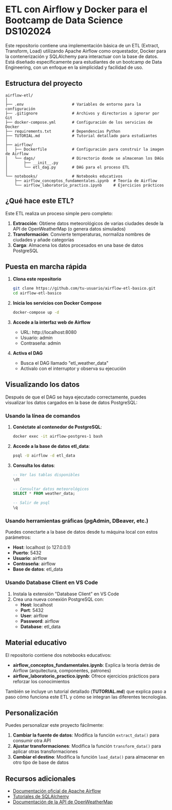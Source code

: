 # ETL con Airflow y Docker para el Bootcamp de Data Science DS102024

Este repositorio contiene una implementación básica de un ETL (Extract, Transform, Load) utilizando Apache Airflow como orquestador, Docker para la contenerización y SQLAlchemy para interactuar con la base de datos. Está diseñado específicamente para estudiantes de un bootcamp de Data Engineering, con un enfoque en la simplicidad y facilidad de uso.

## Estructura del proyecto

```
airflow-etl/
│
├── .env                     # Variables de entorno para la configuración
├── .gitignore               # Archivos y directorios a ignorar por Git
├── docker-compose.yml       # Configuración de los servicios de Docker
├── requirements.txt         # Dependencias Python
├── TUTORIAL.md              # Tutorial detallado para estudiantes
│
├── airflow/
│   ├── Dockerfile           # Configuración para construir la imagen de Airflow
│   └── dags/                # Directorio donde se almacenan los DAGs
│       ├── __init__.py
│       └── etl_dag.py       # DAG para el proceso ETL
│
└── notebooks/               # Notebooks educativos
    ├── airflow_conceptos_fundamentales.ipynb  # Teoría de Airflow
    └── airflow_laboratorio_practico.ipynb     # Ejercicios prácticos
```

## ¿Qué hace este ETL?

Este ETL realiza un proceso simple pero completo:

1. **Extracción**: Obtiene datos meteorológicos de varias ciudades desde la API de OpenWeatherMap (o genera datos simulados)
2. **Transformación**: Convierte temperaturas, normaliza nombres de ciudades y añade categorías
3. **Carga**: Almacena los datos procesados en una base de datos PostgreSQL

## Puesta en marcha rápida

1. **Clona este repositorio**
   ```bash
   git clone https://github.com/tu-usuario/airflow-etl-basico.git
   cd airflow-etl-basico
   ```

2. **Inicia los servicios con Docker Compose**
   ```bash
   docker-compose up -d
   ```

3. **Accede a la interfaz web de Airflow**
   - URL: http://localhost:8080
   - Usuario: admin
   - Contraseña: admin

4. **Activa el DAG**
   - Busca el DAG llamado "etl_weather_data"
   - Actívalo con el interruptor y observa su ejecución

## Visualizando los datos

Después de que el DAG se haya ejecutado correctamente, puedes visualizar los datos cargados en la base de datos PostgreSQL:

### Usando la línea de comandos

1. **Conéctate al contenedor de PostgreSQL**:
   ```bash
   docker exec -it airflow-postgres-1 bash
   ```

2. **Accede a la base de datos etl_data**:
   ```bash
   psql -U airflow -d etl_data
   ```

3. **Consulta los datos**:
   ```sql
   -- Ver las tablas disponibles
   \dt
   
   -- Consultar datos meteorológicos
   SELECT * FROM weather_data;
   
   -- Salir de psql
   \q
   ```

### Usando herramientas gráficas (pgAdmin, DBeaver, etc.)

Puedes conectarte a la base de datos desde tu máquina local con estos parámetros:

- **Host**: localhost (o 127.0.0.1)
- **Puerto**: 5432
- **Usuario**: airflow
- **Contraseña**: airflow
- **Base de datos**: etl_data

### Usando Database Client en VS Code

1. Instala la extensión "Database Client" en VS Code
2. Crea una nueva conexión PostgreSQL con:
   - **Host**: localhost
   - **Port**: 5432
   - **User**: airflow
   - **Password**: airflow
   - **Database**: etl_data

## Material educativo

El repositorio contiene dos notebooks educativos:

- **airflow_conceptos_fundamentales.ipynb**: Explica la teoría detrás de Airflow (arquitectura, componentes, patrones)
- **airflow_laboratorio_practico.ipynb**: Ofrece ejercicios prácticos para reforzar los conocimientos

También se incluye un tutorial detallado (**TUTORIAL.md**) que explica paso a paso cómo funciona este ETL y cómo se integran las diferentes tecnologías.

## Personalización

Puedes personalizar este proyecto fácilmente:

1. **Cambiar la fuente de datos**: Modifica la función `extract_data()` para consumir otra API
2. **Ajustar transformaciones**: Modifica la función `transform_data()` para aplicar otras transformaciones
3. **Cambiar el destino**: Modifica la función `load_data()` para almacenar en otro tipo de base de datos

## Recursos adicionales

- [Documentación oficial de Apache Airflow](https://airflow.apache.org/docs/)
- [Tutoriales de SQLAlchemy](https://docs.sqlalchemy.org/en/14/orm/tutorial.html)
- [Documentación de la API de OpenWeatherMap](https://openweathermap.org/api)
